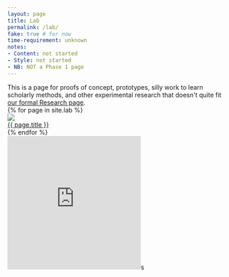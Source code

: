 ```yaml
---
layout: page
title: Lab
permalink: /lab/
fake: true # for now
time-requirement: unknown
notes:
- Content: not started
- Style: not started
- NB: NOT a Phase 1 page
---
```


<div class="research-intro">This is a page for proofs of concept, prototypes, silly work to learn scholarly methods, and other experimental research that doesn't quite fit <a href="{{ site.url }}/research">our formal Research page</a>.</div>

<div id="lab-grid">
{% for page in site.lab %}
<div class="project">
<a href="{{ site.url }}/lab/{{ page.slug }}">
<img src="{{ site.url }}/assets/img/example.png">
<div class="research-caption">
{{ page.title }}
</div>
</a>
</div>
{% endfor %}
</div>

<iframe allowtransparency="true" frameborder="0" scrolling="no" seamless="seamless"
src="http://colmdoyle.github.io/gh-activity/gh-activity.html?user=scholarslab&type=user" width="300" height="300"></iframe>s
